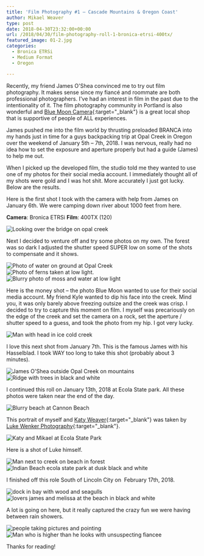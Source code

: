 ```yaml
---
title: 'Film Photography #1 – Cascade Mountains & Oregon Coast'
author: Mikael Weaver
type: post
date: 2018-04-30T23:32:00+00:00
url: /2018/04/30/film-photography-roll-1-bronica-etrsi-400tx/
featured_image: 01-2.jpg
categories:
  - Bronica ETRSi
  - Medium Format
  - Oregon

---
```

Recently, my friend James O'Shea convinced me to try out film photography. It makes sense since my fiancé and roommate are both professional photographers. I've had an interest in film in the past due to the intentionality of it. The film photography community in Portland is also wonderful and [Blue Moon Camera](https://www.bluemooncamera.com/){:target=\"_blank\"} is a great local shop that is supportive of people of ALL experiences.

James pushed me into the film world by thrusting preloaded BRANCA into my hands just in time for a guys backpacking trip at Opal Creek in Oregon over the weekend of January 5th – 7th, 2018. I was nervous, really had no idea how to set the exposure and aperture properly but had a guide (James) to help me out.

When I picked up the developed film, the studio told me they wanted to use one of my photos for their social media account. I immediately thought all of my shots were gold and I was hot shit. More accurately I just got lucky. Below are the results.

Here is the first shot I took with the camera with help from James on January 6th. We were camping down river about 1000 feet from here.

**Camera**: Bronica ETRSi
**Film**: 400TX (120)

![Looking over the bridge on opal creek](01-2.jpg)

Next I decided to venture off and try some photos on my own. The forest was so dark I adjusted the shutter speed SUPER low on some of the shots to compensate and it shows.

![Photo of water on ground at Opal Creek](02-2.jpg)
<br />
![Photo of ferns taken at low light.](03-2.jpg)
<br />
![Blurry photo of moss and water at low light](04-2.jpg)

Here is the money shot – the photo Blue Moon wanted to use for their social media account. My friend Kyle wanted to dip his face into the creek. Mind you, it was only barely above freezing outsize and the creek was crisp. I decided to try to capture this moment on film. I myself was precariously on the edge of the creek and set the camera on a rock, set the aperture / shutter speed to a guess, and took the photo from my hip. I got very lucky.

![Man with head in ice cold creek](05-2.jpg)

I love this next shot from January 7th. This is the famous James with his Hasselblad. I took WAY too long to take this shot (probably about 3 minutes).

![James O'Shea outside Opal Creek on mountains](06-2.jpg)
<br />
![Ridge with trees in black and white](07-2.jpg)

I continued this roll on January 13th, 2018 at Ecola State park. All these photos were taken near the end of the day.

![Blurry beach at Cannon Beach](08-2.jpg)

This portrait of myself and [Katy Weaver](https://www.katyweaver.com/){:target=\"_blank\"} was taken by [Luke Wenker Photography](http://www.lukewenkerphotography.com/){:target=\"_blank\"}.

![Katy and Mikael at Ecola State Park](09-2.jpg)

Here is a shot of Luke himself.

![Man next to creek on beach in forest](10-2.jpg)
<br />
![Indian Beach ecola state park at dusk black and white](11-2.jpg)

I finished off this role South of Lincoln City on  February 17th, 2018.

![dock in bay with wood and seagulls](12-2.jpg)
<br />
![lovers james and melissa at the beach in black and white](13.jpg)

A lot is going on here, but it really captured the crazy fun we were having between rain showers.

![people taking pictures and pointing](14.jpg)
<br />
![Man who is higher than he looks with unsuspecting fiancee](15.jpg)

Thanks for reading!

